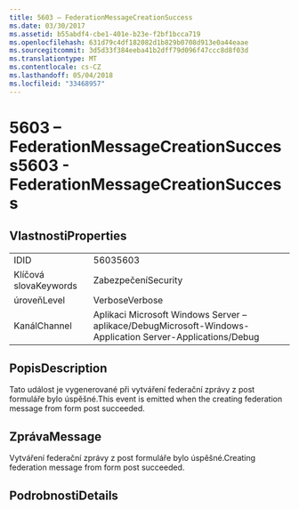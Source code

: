 ```yaml
---
title: 5603 – FederationMessageCreationSuccess
ms.date: 03/30/2017
ms.assetid: b55abdf4-cbe1-401e-b23e-f2bf1bcca719
ms.openlocfilehash: 631d79c4df182082d1b829b0708d913e0a44eaae
ms.sourcegitcommit: 3d5d33f384eeba41b2dff79d096f47ccc8d8f03d
ms.translationtype: MT
ms.contentlocale: cs-CZ
ms.lasthandoff: 05/04/2018
ms.locfileid: "33468957"
---
```

# <a name="5603---federationmessagecreationsuccess"></a><span data-ttu-id="1f990-102">5603 – FederationMessageCreationSuccess</span><span class="sxs-lookup"><span data-stu-id="1f990-102">5603 - FederationMessageCreationSuccess</span></span>
## <a name="properties"></a><span data-ttu-id="1f990-103">Vlastnosti</span><span class="sxs-lookup"><span data-stu-id="1f990-103">Properties</span></span>  
  
|||  
|-|-|  
|<span data-ttu-id="1f990-104">ID</span><span class="sxs-lookup"><span data-stu-id="1f990-104">ID</span></span>|<span data-ttu-id="1f990-105">5603</span><span class="sxs-lookup"><span data-stu-id="1f990-105">5603</span></span>|  
|<span data-ttu-id="1f990-106">Klíčová slova</span><span class="sxs-lookup"><span data-stu-id="1f990-106">Keywords</span></span>|<span data-ttu-id="1f990-107">Zabezpečení</span><span class="sxs-lookup"><span data-stu-id="1f990-107">Security</span></span>|  
|<span data-ttu-id="1f990-108">úroveň</span><span class="sxs-lookup"><span data-stu-id="1f990-108">Level</span></span>|<span data-ttu-id="1f990-109">Verbose</span><span class="sxs-lookup"><span data-stu-id="1f990-109">Verbose</span></span>|  
|<span data-ttu-id="1f990-110">Kanál</span><span class="sxs-lookup"><span data-stu-id="1f990-110">Channel</span></span>|<span data-ttu-id="1f990-111">Aplikaci Microsoft Windows Server – aplikace/Debug</span><span class="sxs-lookup"><span data-stu-id="1f990-111">Microsoft-Windows-Application Server-Applications/Debug</span></span>|  
  
## <a name="description"></a><span data-ttu-id="1f990-112">Popis</span><span class="sxs-lookup"><span data-stu-id="1f990-112">Description</span></span>  
 <span data-ttu-id="1f990-113">Tato událost je vygenerované při vytváření federační zprávy z post formuláře bylo úspěšné.</span><span class="sxs-lookup"><span data-stu-id="1f990-113">This event is emitted when the creating federation message from form post succeeded.</span></span>  
  
## <a name="message"></a><span data-ttu-id="1f990-114">Zpráva</span><span class="sxs-lookup"><span data-stu-id="1f990-114">Message</span></span>  
 <span data-ttu-id="1f990-115">Vytváření federační zprávy z post formuláře bylo úspěšné.</span><span class="sxs-lookup"><span data-stu-id="1f990-115">Creating federation message from form post succeeded.</span></span>  
  
## <a name="details"></a><span data-ttu-id="1f990-116">Podrobnosti</span><span class="sxs-lookup"><span data-stu-id="1f990-116">Details</span></span>
